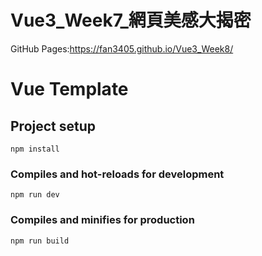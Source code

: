 # Vue3_Week7_網頁美感大揭密
GitHub Pages:https://fan3405.github.io/Vue3_Week8/

# Vue Template

## Project setup

```
npm install
```

### Compiles and hot-reloads for development

```
npm run dev
```

### Compiles and minifies for production

```
npm run build
```
